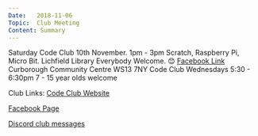 ```yaml
---
Date:   2018-11-06
Topic:  Club Meeting
Content: Summary
---
```

Saturday Code Club 10th November. 1pm - 3pm
Scratch, Raspberry Pi, Micro Bit.
Lichfield Library 
Everybody Welcome. 😊
[Facebook Link](https://www.facebook.com/1481985248595237/posts/1779916718802087/)
Curborough Community Centre
WS13 7NY
Code Club
Wednesdays 5:30 - 6:30pm
7 - 15 year olds welcome

Club Links:
[Code Club Website](https://lichfield-code-club.github.io/)

[Facebook Page](https://www.facebook.com/LichfieldCoders)

[Discord club messages](https://discord.gg/szz6xGK)
